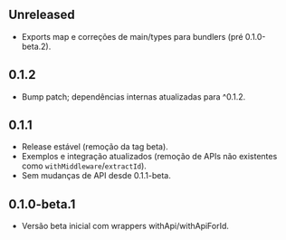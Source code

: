 ## Unreleased

- Exports map e correções de main/types para bundlers (pré 0.1.0-beta.2).

## 0.1.2

- Bump patch; dependências internas atualizadas para ^0.1.2.

## 0.1.1

- Release estável (remoção da tag beta).
- Exemplos e integração atualizados (remoção de APIs não existentes como `withMiddleware`/`extractId`).
- Sem mudanças de API desde 0.1.1-beta.

## 0.1.0-beta.1

- Versão beta inicial com wrappers withApi/withApiForId.
